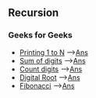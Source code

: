 ## Recursion

### Geeks for Geeks
* [Printing 1 to N](https://practice.geeksforgeeks.org/problems/print-1-to-n-without-using-loops-1587115620/1/?track=DSASP-Recursion&batchId=154) -->[Ans](/recursion/print1ton.cpp)
* [Sum of digits](https://practice.geeksforgeeks.org/problems/sum-of-digits-of-a-number/0/?track=DSASP-Recursion&batchId=154) -->[Ans](/recursion/sumofdigits.cpp)
* [Count digits](https://practice.geeksforgeeks.org/problems/count-total-digits-in-a-number/0/?track=DSASP-Recursion&batchId=154) -->[Ans](/recursion/count_digits.cpp) 
* [Digital Root](https://practice.geeksforgeeks.org/problems/digital-root/0/?track=DSASP-Recursion&batchId=154) -->[Ans](/recursion/digital_root.cpp)
* [Fibonacci](https://practice.geeksforgeeks.org/problems/fibonacci-using-recursion/0/?track=DSASP-Recursion&batchId=154) -->[Ans](/recursion/fibonacci.cpp)
